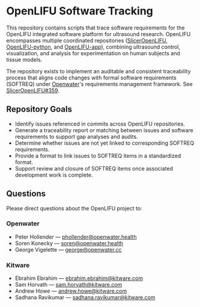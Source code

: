# OpenLIFU Software Tracking

This repository contains scripts that trace software requirements for the
OpenLIFU integrated software platform for ultrasound research. OpenLIFU
encompasses multiple coordinated repositories
([SlicerOpenLIFU](https://github.com/OpenwaterHealth/SlicerOpenLIFU),
[OpenLIFU-python](https://github.com/OpenwaterHealth/OpenLIFU-python), and
[OpenLIFU-app](https://github.com/OpenwaterHealth/OpenLIFU-app)), combining
ultrasound control, visualization, and analysis for experimentation on human
subjects and tissue models.

The repository exists to implement an auditable and consistent traceability
process that aligns code changes with formal software requirements (SOFTREQ)
under [Openwater](https://www.openwater.health)'s requirements management
framework. See
[SlicerOpenLIFU#359](https://github.com/OpenwaterHealth/SlicerOpenLIFU/issues/359).

## Repository Goals

- Identify issues referenced in commits across OpenLIFU repositories.
- Generate a traceability report or matching between issues and software
  requirements to support gap analyses and audits.
- Determine whether issues are not yet linked to corresponding SOFTREQ
  requirements.
- Provide a format to link issues to SOFTREQ items in a standardized format.
- Support review and closure of SOFTREQ items once associated development work
  is complete.

## Questions

Please direct questions about the OpenLIFU project to:

### **Openwater**

- Peter Hollender —
  [phollender@openwater.health](mailto:phollender@openwater.health)
- Soren Konecky — [soren@openwater.health](mailto:soren@openwater.health)
- George Vigelette — [george@openwater.cc](mailto:george@openwater.cc)

### **Kitware**

- Ebrahim Ebrahim —
  [ebrahim.ebrahim@kitware.com](mailto:ebrahim.ebrahim@kitware.com)
- Sam Horvath — [sam.horvath@kitware.com](mailto:sam.horvath@kitware.com)
- Andrew Howe — [andrew.howe@kitware.com](mailto:andrew.howe@kitware.com)
- Sadhana Ravikumar —
  [sadhana.ravikumar@kitware.com](mailto:sadhana.ravikumar@kitware.com)
